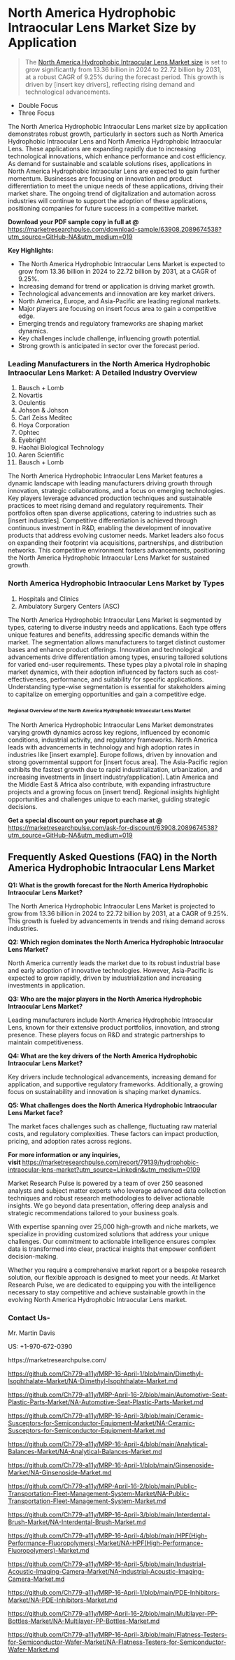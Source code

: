 <h1>North America Hydrophobic Intraocular Lens Market&nbsp;Size by Application</h1><blockquote><p>The <a href="https://marketresearchpulse.com/download-sample/63908.2089674538?utm_source=GitHub-NA&amp;utm_medium=019">North America Hydrophobic Intraocular Lens Market size</a> is set to grow significantly from 13.36 billion in 2024 to 22.72 billion by 2031, at a robust CAGR of 9.25% during the forecast period. This growth is driven by [insert key drivers], reflecting rising demand and technological advancements.</p></blockquote><ul><li>Double Focus<li> Three Focus</li></ul><p>The North America Hydrophobic Intraocular Lens market size by application demonstrates robust growth, particularly in sectors such as North America Hydrophobic Intraocular Lens and North America Hydrophobic Intraocular Lens. These applications are expanding rapidly due to increasing technological innovations, which enhance performance and cost efficiency. As demand for sustainable and scalable solutions rises, applications in North America Hydrophobic Intraocular Lens are expected to gain further momentum. Businesses are focusing on innovation and product differentiation to meet the unique needs of these applications, driving their market share. The ongoing trend of digitalization and automation across industries will continue to support the adoption of these applications, positioning companies for future success in a competitive market.</p><p><strong>Download your PDF sample copy in full at @ </strong><a href="https://marketresearchpulse.com/download-sample/63908.2089674538?utm_source=GitHub-NA&amp;utm_medium=019">https://marketresearchpulse.com/download-sample/63908.2089674538?utm_source=GitHub-NA&amp;utm_medium=019</a></p><p><strong>Key Highlights: </strong></p><ul><li>The North America Hydrophobic Intraocular Lens Market is expected to grow from 13.36 billion in 2024 to 22.72 billion by 2031, at a CAGR of 9.25%.</li><li>Increasing demand for trend or application is driving market growth.</li><li>Technological advancements and innovation are key market drivers.</li><li>North America, Europe, and Asia-Pacific are leading regional markets.</li><li>Major players are focusing on insert focus area to gain a competitive edge.</li><li>Emerging trends and regulatory frameworks are shaping market dynamics.</li><li>Key challenges include challenge, influencing growth potential.</li><li>Strong growth is anticipated in sector over the forecast period.</li></ul><h3>Leading Manufacturers in the North America Hydrophobic Intraocular Lens Market: A Detailed Industry Overview</h3><ol><li>Bausch + Lomb</li><li>Novartis</li><li>Oculentis</li><li>Johson & Johson</li><li>Carl Zeiss Meditec</li><li>Hoya Corporation</li><li>Ophtec</li><li>Eyebright</li><li>Haohai Biological Technology</li><li>Aaren Scientific</li><li>Bausch + Lomb</li></ol><div class="flex max-w-full flex-col flex-grow"><div class="min-h-8 text-message flex w-full flex-col items-end gap-2 whitespace-normal break-words [.text-message+&amp;]:mt-5" dir="auto" data-message-author-role="assistant" data-message-id="fd8432e4-4910-450d-b182-61b7bfb0a01f" data-message-model-slug="gpt-4o"><div class="flex w-full flex-col gap-1 empty:hidden first:pt-[3px]"><div class="markdown prose w-full break-words dark:prose-invert light"><p>The North America Hydrophobic Intraocular Lens Market features a dynamic landscape with leading manufacturers driving growth through innovation, strategic collaborations, and a focus on emerging technologies. Key players leverage advanced production techniques and sustainable practices to meet rising demand and regulatory requirements. Their portfolios often span diverse applications, catering to industries such as [insert industries]. Competitive differentiation is achieved through continuous investment in R&amp;D, enabling the development of innovative products that address evolving customer needs. Market leaders also focus on expanding their footprint via acquisitions, partnerships, and distribution networks. This competitive environment fosters advancements, positioning the North America Hydrophobic Intraocular Lens Market for sustained growth.</p></div></div></div></div><h3>North America Hydrophobic Intraocular Lens Market by Types</h3><ol><li>Hospitals and Clinics<li> Ambulatory Surgery Centers (ASC)</li></ol><div class="flex max-w-full flex-col flex-grow"><div class="min-h-8 text-message flex w-full flex-col items-end gap-2 whitespace-normal break-words [.text-message+&amp;]:mt-5" dir="auto" data-message-author-role="assistant" data-message-id="084470be-0bb7-4664-bddf-5156b4f41249" data-message-model-slug="gpt-4o-mini"><div class="flex w-full flex-col gap-1 empty:hidden first:pt-[3px]"><div class="markdown prose w-full break-words dark:prose-invert light"><p>The North America Hydrophobic Intraocular Lens Market is segmented by types, catering to diverse industry needs and applications. Each type offers unique features and benefits, addressing specific demands within the market. The segmentation allows manufacturers to target distinct customer bases and enhance product offerings. Innovation and technological advancements drive differentiation among types, ensuring tailored solutions for varied end-user requirements. These types play a pivotal role in shaping market dynamics, with their adoption influenced by factors such as cost-effectiveness, performance, and suitability for specific applications. Understanding type-wise segmentation is essential for stakeholders aiming to capitalize on emerging opportunities and gain a competitive edge.</p></div></div></div></div><h3><span style="font-size: 11px;">Regional Overview of the North America Hydrophobic Intraocular Lens Market</span></h3><div class="flex max-w-full flex-col flex-grow"><div class="min-h-8 text-message flex w-full flex-col items-end gap-2 whitespace-normal break-words [.text-message+&amp;]:mt-5" dir="auto" data-message-author-role="assistant" data-message-id="e9038762-ce64-4e30-91c9-9bd413514231" data-message-model-slug="gpt-4o-mini"><div class="flex w-full flex-col gap-1 empty:hidden first:pt-[3px]"><div class="markdown prose w-full break-words dark:prose-invert light"><p>The North America Hydrophobic Intraocular Lens Market demonstrates varying growth dynamics across key regions, influenced by economic conditions, industrial activity, and regulatory frameworks. North America leads with advancements in technology and high adoption rates in industries like [insert example]. Europe follows, driven by innovation and strong governmental support for [insert focus area]. The Asia-Pacific region exhibits the fastest growth due to rapid industrialization, urbanization, and increasing investments in [insert industry/application]. Latin America and the Middle East &amp; Africa also contribute, with expanding infrastructure projects and a growing focus on [insert trend]. Regional insights highlight opportunities and challenges unique to each market, guiding strategic decisions.</p></div></div></div></div><p><strong>Get a special discount on your report purchase at @ </strong><a href="https://marketresearchpulse.com/ask-for-discount/63908.2089674538?utm_source=GitHub-NA&amp;utm_medium=019">https://marketresearchpulse.com/ask-for-discount/63908.2089674538?utm_source=GitHub-NA&amp;utm_medium=019</a></p><h2>Frequently Asked Questions (FAQ) in the North America Hydrophobic Intraocular Lens Market</h2><p><strong>Q1: What is the growth forecast for the North America Hydrophobic Intraocular Lens Market?</strong></p><p>The North America Hydrophobic Intraocular Lens Market is projected to grow from 13.36 billion in 2024 to 22.72 billion by 2031, at a CAGR of 9.25%. This growth is fueled by advancements in trends and rising demand across industries.</p><p><strong>Q2: Which region dominates the North America Hydrophobic Intraocular Lens Market?</strong></p><p>North America currently leads the market due to its robust industrial base and early adoption of innovative technologies. However, Asia-Pacific is expected to grow rapidly, driven by industrialization and increasing investments in application.</p><p><strong>Q3: Who are the major players in the North America Hydrophobic Intraocular Lens Market?</strong></p><p>Leading manufacturers include North America Hydrophobic Intraocular Lens, known for their extensive product portfolios, innovation, and strong presence. These players focus on R&amp;D and strategic partnerships to maintain competitiveness.</p><p><strong>Q4: What are the key drivers of the North America Hydrophobic Intraocular Lens Market?</strong></p><p>Key drivers include technological advancements, increasing demand for application, and supportive regulatory frameworks. Additionally, a growing focus on sustainability and innovation is shaping market dynamics.</p><p><strong>Q5: What challenges does the North America Hydrophobic Intraocular Lens Market face?</strong></p><p>The market faces challenges such as challenge, fluctuating raw material costs, and regulatory complexities. These factors can impact production, pricing, and adoption rates across regions.</p><p><strong>For more information or any inquiries, visit&nbsp;</strong><a href="https://marketresearchpulse.com/report/79139/hydrophobic-intraocular-lens-market?utm_source=Linkedin&utm_medium=0109">https://marketresearchpulse.com/report/79139/hydrophobic-intraocular-lens-market?utm_source=Linkedin&utm_medium=0109</a></p><p>Market Research Pulse is powered by a team of over 250 seasoned analysts and subject matter experts who leverage advanced data collection techniques and robust research methodologies to deliver actionable insights. We go beyond data presentation, offering deep analysis and strategic recommendations tailored to your business goals.</p><p>With expertise spanning over 25,000 high-growth and niche markets, we specialize in providing customized solutions that address your unique challenges. Our commitment to actionable intelligence ensures complex data is transformed into clear, practical insights that empower confident decision-making.</p><p>Whether you require a comprehensive market report or a bespoke research solution, our flexible approach is designed to meet your needs. At Market Research Pulse, we are dedicated to equipping you with the intelligence necessary to stay competitive and achieve sustainable growth in the evolving North America Hydrophobic Intraocular Lens market.</p><h3><strong>Contact Us-</strong></h3><p>Mr. Martin Davis</p><p>US: +1-970-672-0390</p><p>https://marketresearchpulse.com/</p><p><a href="https://github.com/Ch779-a11y/MRP-16-April-1/blob/main/Dimethyl-Isophthalate-Market/NA-Dimethyl-Isophthalate-Market.md">https://github.com/Ch779-a11y/MRP-16-April-1/blob/main/Dimethyl-Isophthalate-Market/NA-Dimethyl-Isophthalate-Market.md</a></p><p><a href="https://github.com/Ch779-a11y/MRP-April-16-2/blob/main/Automotive-Seat-Plastic-Parts-Market/NA-Automotive-Seat-Plastic-Parts-Market.md">https://github.com/Ch779-a11y/MRP-April-16-2/blob/main/Automotive-Seat-Plastic-Parts-Market/NA-Automotive-Seat-Plastic-Parts-Market.md</a></p><p><a href="https://github.com/Ch779-a11y/MRP-16-April-3/blob/main/Ceramic-Susceptors-for-Semiconductor-Equipment-Market/NA-Ceramic-Susceptors-for-Semiconductor-Equipment-Market.md">https://github.com/Ch779-a11y/MRP-16-April-3/blob/main/Ceramic-Susceptors-for-Semiconductor-Equipment-Market/NA-Ceramic-Susceptors-for-Semiconductor-Equipment-Market.md</a></p><p><a href="https://github.com/Ch779-a11y/MRP-16-April-4/blob/main/Analytical-Balances-Market/NA-Analytical-Balances-Market.md">https://github.com/Ch779-a11y/MRP-16-April-4/blob/main/Analytical-Balances-Market/NA-Analytical-Balances-Market.md</a></p><p><a href="https://github.com/Ch779-a11y/MRP-16-April-1/blob/main/Ginsenoside-Market/NA-Ginsenoside-Market.md">https://github.com/Ch779-a11y/MRP-16-April-1/blob/main/Ginsenoside-Market/NA-Ginsenoside-Market.md</a></p><p><a href="https://github.com/Ch779-a11y/MRP-April-16-2/blob/main/Public-Transportation-Fleet-Management-System-Market/NA-Public-Transportation-Fleet-Management-System-Market.md">https://github.com/Ch779-a11y/MRP-April-16-2/blob/main/Public-Transportation-Fleet-Management-System-Market/NA-Public-Transportation-Fleet-Management-System-Market.md</a></p><p><a href="https://github.com/Ch779-a11y/MRP-16-April-3/blob/main/Interdental-Brush-Market/NA-Interdental-Brush-Market.md">https://github.com/Ch779-a11y/MRP-16-April-3/blob/main/Interdental-Brush-Market/NA-Interdental-Brush-Market.md</a></p><p><a href="https://github.com/Ch779-a11y/MRP-16-April-4/blob/main/HPF(High-Performance-Fluoropolymers)-Market/NA-HPF(High-Performance-Fluoropolymers)-Market.md">https://github.com/Ch779-a11y/MRP-16-April-4/blob/main/HPF(High-Performance-Fluoropolymers)-Market/NA-HPF(High-Performance-Fluoropolymers)-Market.md</a></p><p><a href="https://github.com/Ch779-a11y/MRP-16-April-5/blob/main/Industrial-Acoustic-Imaging-Camera-Market/NA-Industrial-Acoustic-Imaging-Camera-Market.md">https://github.com/Ch779-a11y/MRP-16-April-5/blob/main/Industrial-Acoustic-Imaging-Camera-Market/NA-Industrial-Acoustic-Imaging-Camera-Market.md</a></p><p><a href="https://github.com/Ch779-a11y/MRP-16-April-1/blob/main/PDE-Inhibitors-Market/NA-PDE-Inhibitors-Market.md">https://github.com/Ch779-a11y/MRP-16-April-1/blob/main/PDE-Inhibitors-Market/NA-PDE-Inhibitors-Market.md</a></p><p><a href="https://github.com/Ch779-a11y/MRP-April-16-2/blob/main/Multilayer-PP-Bottles-Market/NA-Multilayer-PP-Bottles-Market.md">https://github.com/Ch779-a11y/MRP-April-16-2/blob/main/Multilayer-PP-Bottles-Market/NA-Multilayer-PP-Bottles-Market.md</a></p><p><a href="https://github.com/Ch779-a11y/MRP-16-April-3/blob/main/Flatness-Testers-for-Semiconductor-Wafer-Market/NA-Flatness-Testers-for-Semiconductor-Wafer-Market.md">https://github.com/Ch779-a11y/MRP-16-April-3/blob/main/Flatness-Testers-for-Semiconductor-Wafer-Market/NA-Flatness-Testers-for-Semiconductor-Wafer-Market.md</a></p>
